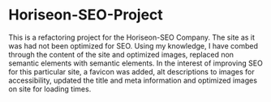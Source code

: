 # Horiseon-SEO-Project

This is a refactoring project for the Horiseon-SEO Company. The site as it was had not been optimized for SEO. Using my knowledge, I have combed through the content of the site and optimized images, replaced non semantic elements with semantic elements. In the interest of improving SEO for this particular site, a favicon was added, alt descriptions to images for accessibility, updated the title and meta information and optimized images on site for loading times.
